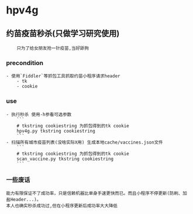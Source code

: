 # hpv4g 
## 约苗疫苗秒杀(只做学习研究使用)
```
    只为了给女朋友抢一针疫苗,当好舔狗
```

### precondition
    - 使用`Fiddler`等抓包工具抓取约苗小程序请求header
        - tk
        - cookie
### use
    - 执行秒杀 使用-h参看可选参数
        ```
        # tkstring cookiestring 为抓包得到的tk cookie
        hpv4g.py tkstring cookiestring
        ```
    - 扫描所有城市疫苗列表(没啥实际X用) 生成本地cache/vaccines.json文件
        ```
        # tkstring cookiestring 为抓包得到的tk cookie
        scan_vaccine.py tkstring cookiestring
        ```
        
### 一些废话
    能力有限保证不了成功率，只是信赖机器比单身手速更快而已。而且小程序不停更新(防刷、加盐Header...)。
    本人也确实秒杀成功过,但在小程序更新后成功率大大降低          